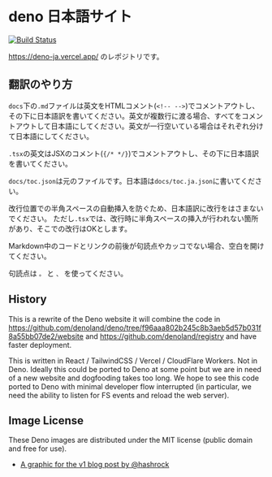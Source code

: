# deno 日本語サイト

[![Build Status](https://github.com/denoland/deno_website2/workflows/ci/badge.svg?branch=main&event=push)](https://github.com/denoland/deno_website2/actions)

https://deno-ja.vercel.app/ のレポジトリです。

## 翻訳のやり方

`docs`下の`.md`ファイルは英文をHTMLコメント(`<!-- -->`)でコメントアウトし、その下に日本語訳を書いてください。英文が複数行に渡る場合、すべてをコメントアウトして日本語にしてください。英文が一行空いている場合はそれぞれ分けて日本語にしてください。

`.tsx`の英文はJSXのコメント(`{/* */}`)でコメントアウトし、その下に日本語訳を書いてください。

`docs/toc.json`は元のファイルです。日本語は`docs/toc.ja.json`に書いてください。

改行位置での半角スペースの自動挿入を防ぐため、日本語訳に改行をはさまないでください。
ただし`.tsx`では、改行時に半角スペースの挿入が行われない箇所があり、そこでの改行はOKとします。

Markdown中のコードとリンクの前後が句読点やカッコでない場合、空白を開けてください。

句読点は `。` と `、` を使ってください。

## History

This is a rewrite of the Deno website it will combine the code in
https://github.com/denoland/deno/tree/f96aaa802b245c8b3aeb5d57b031f8a55bb07de2/website
and https://github.com/denoland/registry and have faster deployment.

This is written in React / TailwindCSS / Vercel / CloudFlare Workers. Not in
Deno. Ideally this could be ported to Deno at some point but we are in need of a
new website and dogfooding takes too long. We hope to see this code ported to
Deno with minimal developer flow interrupted (in particular, we need the ability
to listen for FS events and reload the web server).

## Image License

These Deno images are distributed under the MIT license (public domain and free
for use).

- [A graphic for the v1 blog post by @hashrock](https://deno.land/v1.jpg)
